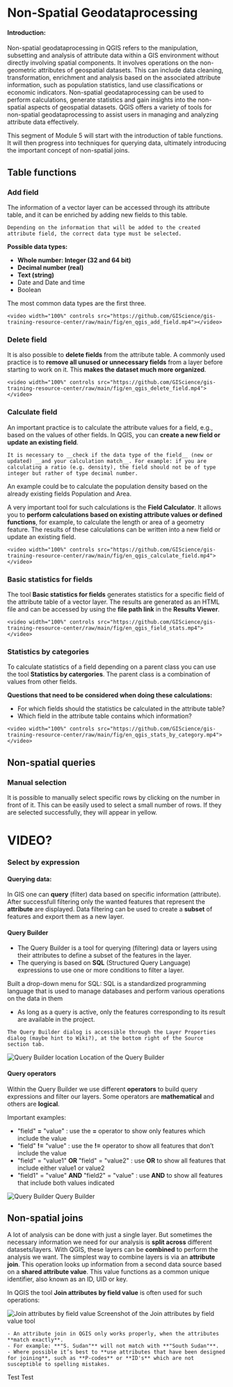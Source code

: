 # Non-Spatial Geodataprocessing

#### Introduction:
Non-spatial geodataprocessing in QGIS refers to the manipulation, subsetting and analysis of attribute data within a GIS environment without directly involving spatial components. It involves operations on the non-geometric attributes of geospatial datasets. This can include data cleaning, transformation, enrichment and analysis based on the associated attribute information, such as population statistics, land use classifications or economic indicators. Non-spatial geodataprocessing can be used to perform calculations, generate statistics and gain insights into the non-spatial aspects of geospatial datasets. QGIS offers a variety of tools for non-spatial geodataprocessing to assist users in managing and analyzing attribute data effectively.

This segment of Module 5 will start with the introduction of table functions. It will then progress into techniques for querying data, ultimately introducing the important concept of non-spatial joins.

## Table functions

### Add field
The information of a vector layer can be accessed through its attribute table, and it can be enriched by adding new fields to this table.

```{Attention}
Depending on the information that will be added to the created attribute field, the correct data type must be selected.
```
__Possible data types:__
- __Whole number: Integer (32 and 64 bit)__
- __Decimal number (real)__
- __Text (string)__
- Date and Date and time
- Boolean

The most common data types are the first three.

````{dropdown} Add a field for population density; the data type should be Decimal number (real)
<video width="100%" controls src="https://github.com/GIScience/gis-training-resource-center/raw/main/fig/en_qgis_add_field.mp4"></video>
````

### Delete field
It is also possible to __delete fields__ from the attribute table. A commonly used practice is to __remove all unused or unnecessary fields__ from a layer before starting to work on it. This __makes the dataset much more organized__.

````{dropdown} Delete all unused/unnecessary fields from the vector layer
<video width="100%" controls src="https://github.com/GIScience/gis-training-resource-center/raw/main/fig/en_qgis_delete_field.mp4"></video>
````

### Calculate field
An important practice is to calculate the attribute values for a field, e.g., based on the values of other fields. In QGIS, you can __create a new field or update an existing field__.

```{Note}
It is necessary to __check if the data type of the field__ (new or updated) __and your calculation match__. For example: if you are calculating a ratio (e.g. density), the field should not be of type integer but rather of type decimal number.
```
An example could be to calculate the population density based on the already existing fields Population and Area.

A very important tool for such calculations is the __Field Calculator__. It allows you to __perform calculations based on existing attribute values or defined functions__, for example, to calculate the length or area of a geometry feature. The results of these calculations can be written into a new field or update an existing field.

````{dropdown} Calculate the population density based on the already existing fields Population and Area
<video width="100%" controls src="https://github.com/GIScience/gis-training-resource-center/raw/main/fig/en_qgis_calculate_field.mp4"></video>
````

### Basic statistics for fields
The tool __Basic statistics for fields__ generates statistics for a specific field of the attribute table of a vector layer. The results are generated as an HTML file and can be accessed by using the __file path link__ in the __Results Viewer__. 

````{dropdown} Calculate statistics for the field population density for all the countries. What are the max./min. values, average, etc.?
<video width="100%" controls src="https://github.com/GIScience/gis-training-resource-center/raw/main/fig/en_qgis_field_stats.mp4"></video>
````

### Statistics by categories
To calculate statistics of a field depending on a parent class you can use the tool __Statistics by catergories__. The parent class is a combination of values from other fields.

__Questions that need to be considered when doing these calculations:__
* For which fields should the statistics be calculated in the attribute table?
* Which field in the attribute table contains which information?

````{dropdown} How many cities per country have more than 300.000 inhabitants? For each country: how many people live in the largest agglomeration?
<video width="100%" controls src="https://github.com/GIScience/gis-training-resource-center/raw/main/fig/en_qgis_stats_by_category.mp4"></video>
````

## Non-spatial queries

### Manual selection
It is possible to manually select specific rows by clicking on the number in front of it. This can be easily used to select a small number of rows. If they are selected successfully, they will appear in yellow.

# VIDEO?

### Select by expression



#### Querying data:
In GIS one can __query__ (filter) data based on specific information (attribute). After successfull filtering only the wanted features that represent the __attribute__ are displayed. Data filtering can be used to create a __subset__ of features and export them as a new layer.

#### Query Builder
* The Query Builder is a tool for querying (filtering) data or layers using their attributes to define a subset of the features in the layer.
* The querying is based on __SQL__ (Structured Query Language) expressions to use one or more conditions to filter a layer.

Built a drop-down menu for SQL: 
SQL is a standardized programming language that is used to manage databases and perform various operations on the data in them

* As long as a query is active, only the features corresponding to its result are available in the project.

```{Note} 
The Query Builder dialog is accessible through the Layer Properties dialog (maybe hint to Wiki?), at the bottom right of the Source section tab.
```
![Query Builder location](/fig/en_query_builder_location.png) Location of the Query Builder

#### Query operators
Within the Query Builder we use different __operators__ to build query expressions and filter our layers. Some operators are __mathematical__ and others are __logical__.

Important examples:
* "field" __=__ "value" : use the __=__ operator to show only features which include the value
* "field" __!=__ "value" : use the __!=__ operator to show all features that don’t include the value
* "field" = "value1" __OR__ "field" = "value2" : use __OR__ to show all features that include either value1 or value2
* "field1" = "value" __AND__ "field2" = "value" : use __AND__ to show all features that include both values indicated

![Query Builder](/fig/en_query_builder.png) Query Builder

## Non-spatial joins
A lot of analysis can be done with just a single layer. But sometimes the necessary information we need for our analysis is __split across__ different datasets/layers. With QGIS, these layers can be __combined__ to perform the analysis we want. The simplest way to combine layers is via an __attribute join__. This operation looks up information from a second data source based on a __shared attribute value__. This value functions as a common unique identifier, also known as an ID, UID or key.

In QGIS the tool __Join attributes by field value__ is often used for such operations:

![Join attributes by field value](/fig/en_join_attributes_by_field_values.png) Screenshot of the Join attributes by field value tool


```{Note} 
- An attribute join in QGIS only works properly, when the attributes **match exactly**.
- For example: **"S. Sudan"** will not match with **"South Sudan"**.
- Where possible it’s best to **use attributes that have been designed for joining**, such as **P-codes** or **ID's** which are not susceptible to spelling mistakes.
```

Test Test